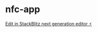 # nfc-app

[Edit in StackBlitz next generation editor ⚡️](https://stackblitz.com/~/github.com/Standoverx/nfc-app)